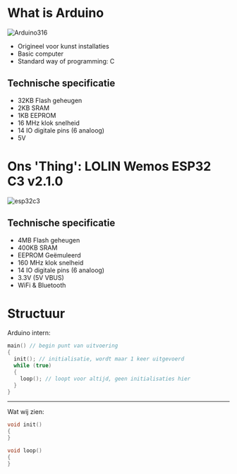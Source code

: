 # What is Arduino

![Arduino316](https://github.com/user-attachments/assets/8df9108e-2fce-4fc7-b660-835722d35bab)

- Origineel voor kunst installaties
- Basic computer
- Standard way of programming: C

## Technische specificatie

- 32KB Flash geheugen
- 2KB SRAM
- 1KB EEPROM
- 16 MHz klok snelheid
- 14 IO digitale pins (6 analoog)
- 5V

# Ons 'Thing': LOLIN Wemos ESP32 C3 v2.1.0

![esp32c3](https://github.com/user-attachments/assets/10de5017-6816-4a8f-a801-416655730d11)

## Technische specificatie

- 4MB Flash geheugen
- 400KB SRAM
- EEPROM Geëmuleerd
- 160 MHz klok snelheid
- 14 IO digitale pins (6 analoog)
- 3.3V (5V VBUS)
- WiFi & Bluetooth

# Structuur

Arduino intern:

``` c
main() // begin punt van uitvoering
{
  init(); // initialisatie, wordt maar 1 keer uitgevoerd
  while (true)
  {
    loop(); // loopt voor altijd, geen initialisaties hier
  }
}
```

---

Wat wij zien:

```c
void init()
{
}

void loop()
{
}
```

